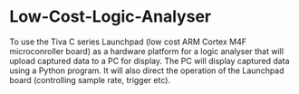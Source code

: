 Low-Cost-Logic-Analyser
=======================

To use the Tiva C series Launchpad (low cost ARM Cortex M4F microconroller board) as a hardware platform for a logic analyser that will upload captured data to a PC for display. The PC will display captured data using a Python program. It will also direct the operation of the Launchpad board (controlling sample rate, trigger etc).
